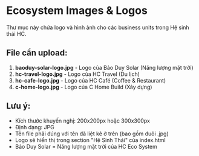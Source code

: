 # Ecosystem Images & Logos

Thư mục này chứa logo và hình ảnh cho các business units trong Hệ sinh thái HC.

## File cần upload:

1. **baoduy-solar-logo.jpg** - Logo của Bảo Duy Solar (Năng lượng mặt trời)
2. **hc-travel-logo.jpg** - Logo của HC Travel (Du lịch)
3. **hc-cafe-logo.jpg** - Logo của HC Café (Coffee & Restaurant)
4. **c-home-logo.jpg** - Logo của C Home Build (Xây dựng)

## Lưu ý:

- Kích thước khuyến nghị: 200x200px hoặc 300x300px
- Định dạng: JPG
- Tên file phải đúng với tên đã liệt kê ở trên (bao gồm đuôi .jpg)
- Logo sẽ hiển thị trong section "Hệ Sinh Thái" của index.html
- Bảo Duy Solar = Năng lượng mặt trời của HC Eco System

